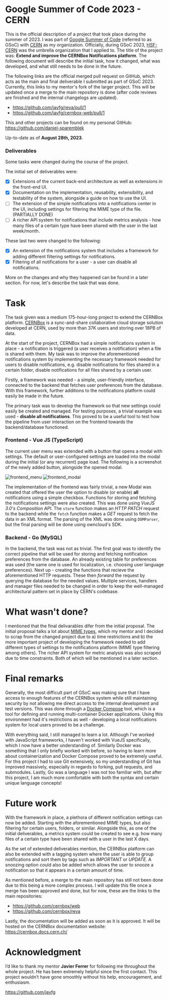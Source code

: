# Google Summer of Code 2023 - CERN

This is the official description of a project that took place during the summer of 2023. I was part of [Google Summer of Code](https://summerofcode.withgoogle.com/) (referred to as GSoC) with [CERN](https://www.home.cern/) as my organization. Officially, during GSoC 2023, [HSF-CERN](https://hepsoftwarefoundation.org/) was the umbrella organization that I applied to. The title of the project was: **Extend and improve the CERNBox Notifications platform**. The following document will describe the initial task, how it changed, what was developed, and what still needs to be done in the future.

The following links are the official merged pull request on GitHub, which acts as the main and final deliverable I submitted as part of GSoC 2023. Currently, this links to my mentor's fork of the larger project. This will be updated once a merge to the main repository is done (after code reviews are finished and the internal changelogs are updated).

 - https://github.com/javfg/reva/pull/1
 - https://github.com/javfg/cernbox-web/pull/1

This and other projects can be found on my personal GitHub: 
https://github.com/daniel-sparemblek

Up-to-date as of **August 28th, 2023**.

### Deliverables
Some tasks were changed during the course of the project.

The initial set of deliverables were:
 - [x] Extensions of the current back-end architecture as well as extensions in the front-end UI.
 - [x] Documentation on the implementation, reusability, extensibility, and testability of the system, alongside a guide on how to use the UI.
 - [ ] The extension of the simple notifications into a notifications center in the UI, including settings for filtering the MIME type of the file. (PARTIALLY DONE)
 - [ ] A richer API system for notifications that include metrics analysis - how many files of a certain type have been shared with the user in the last week/month.

These last two were changed to the following:
 - [x] An extension of the notifications system that includes a framework for adding different filtering settings for notifications.
 - [x] Filtering of all notifications for a user - a user can disable all notifications.

More on the changes and why they happened can be found in a later section. For now, let's describe the task that was done.

# Task


The task given was a medium 175-hour-long project to extend the CERNBox platform. [CERNBox](https://cernbox.web.cern.ch/cernbox/) is a sync-and-share collaborative cloud storage solution developed at CERN, used by more than 37K users and storing over 18PB of data.

At the start of the project, CERNBox had a simple notifications system in place - a notification is triggered (a user receives a notification) when a file is shared with them. My task was to improve the aforementioned notifications system by implementing the necessary framework needed for users to disable notifications, e.g. disable notifications for files shared in a certain folder, disable notifications for all files shared by a certain user.

Firstly, a framework was needed - a simple, user-friendly interface, connected to the backend that fetches user preferences from the database. With this framework, further additions to the notifications platform could easily be made in the future.

The primary task was to develop the framework so that new settings could easily be created and managed. For testing purposes, a trivial example was used - **disable all notifications**. This proved to be a useful tool to test how the pipeline from user interaction on the frontend towards the backend/database functioned. 

### Frontend - Vue JS (TypeScript)
The current user menu was extended with a button that opens a modal with settings. The default or user-configured settings are loaded into the modal during the initial (or any recurrent) page load. The following is a screenshot of the newly added button, alongside the opened modal.

![frontend_menu](menu.jpg)
![frontend_modal](modal.jpg)

The implementation of the frontend was fairly trivial, a new Modal was created that offered the user the option to disable (or enable) **all** notifications using a simple checkbox. Functions for storing and fetching the notifications settings were also created. This was done using *VueJS 3.0's Composition API*. The `store` function makes an *HTTP PATCH* request to the backend while the `fetch` function makes a *GET* request to fetch the data in an XML format. The parsing of the XML was done using `DOMParser`, but the final parsing will be done using owncloud's SDK.

### Backend - Go (MySQL)

In the backend, the task was not as trivial. The first goal was to identify the correct pipeline that will be used for storing and fetching notification preferences from the database. An already existing table for preferences was used (the same one is used for localization, i.e. choosing user language preferences). Next up - creating the functions that recieve the aforementioned HTTP requests. These then *forward* the request by querying the database for the needed values. Multiple services, handlers and manager files needed to be changed in order to keep the well-managed architectural pattern set in place by CERN's codebase.

# What wasn't done?
I mentioned that the final delivarables difer from the initial proposal. The initial proposal talks a lot about [MIME types](https://developer.mozilla.org/en-US/docs/Web/HTTP/Basics_of_HTTP/MIME_types), which my mentor and I decided to scrap from the changed project due to a) time restrictions and b) the more important project of developing the framework needed to add different types of settings to the notifications platform (MIME type filtering among others). The richer API system for metric analysis was also scraped due to time constraints. Both of which will be mentioned in a later section.

# Final remarks

Generally, the most difficult part of GSoC was making sure that I have access to enough features of the CERNBox system while still maintaining security by not allowing me direct access to the internal development and test versions. This was done through a [Docker Compose](https://docs.docker.com/compose/) tool, which is a tool for defining and running multi-container Docker applications. Using this environment had it's restrictions as well - developing a local notifications system for local users proved to be a challenge.

With everything said, I still managed to learn a lot. Although I've worked with JavaScript frameworks, I haven't worked with VueJS specifically, which I now have a better understanding of. Similarly Docker was something that I only briefly worked with before, so having to learn more about containerization and Docker Compose proved to be extremely useful. For this project I had to use Git extensively, so my understanding of Git has improved massively, especially in regards to forking, pull requests, and submodules. Lastly, Go was a language I was not too familiar with, but after this project, I am much more comfortable with both the syntax and certain unique language concepts!

# Future work

With the framework in place, a plethora of different notification settings can now be added. Starting with the aforementioned MIME types, but also filtering for certain users, folders, or similar. Alongside this, as one of the initial deliverables, a metrics system could be created to see e.g. how many files of a certain type have been shared with a user in the last X days.

As the set of extended deliverables mention, the CERNBox platform can also be extended with a tagging system where the user is able to group notifications and sort them by tags such as *IMPORTANT* or *UPDATE*. A snoozing option could also be added which allows the user to snooze a notification so that it appears in a certain amount of time. 

As mentioned before, a merge to the main repository has still not been done due to this being a more complex process. I will update this file once a merge has been approved and done, but for now, these are the links to the main repositories: 

 - https://github.com/cernbox/web
 - https://github.com/cernbox/reva

Lastly, the documentation will be added as soon as it is approved. It will be hosted on the CERNBox documentation website: https://cernbox.docs.cern.ch/

# Acknowledgment

I’d like to thank my mentor **Javier Ferrer** for following me throughout the whole project. He has been extremely helpful since the first contact. This project wouldn’t have gone smoothly without his help, encouragement, and enthusiasm.

https://github.com/javfg
